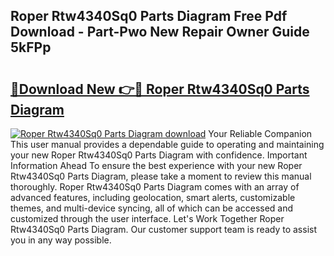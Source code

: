## Roper Rtw4340Sq0 Parts Diagram Free Pdf Download - Part-Pwo New Repair Owner Guide 5kFPp

# <h2><a href="http://dfifcv.blite.top/?on=Roper+Rtw4340Sq0+Parts+Diagram">🔗Download New 👉🔴 Roper Rtw4340Sq0 Parts Diagram</a></h2>

[![Roper Rtw4340Sq0 Parts Diagram download](https://i.imgur.com/lujVjoI.png)](http://dfifcv.blite.top/?on=Roper+Rtw4340Sq0+Parts+Diagram)
Your Reliable Companion This user manual provides a dependable guide to operating and maintaining your new Roper Rtw4340Sq0 Parts Diagram with confidence. Important Information Ahead To ensure the best experience with your new Roper Rtw4340Sq0 Parts Diagram, please take a moment to review this manual thoroughly. Roper Rtw4340Sq0 Parts Diagram comes with an array of advanced features, including geolocation, smart alerts, customizable themes, and multi-device syncing, all of which can be accessed and customized through the user interface. Let's Work Together Roper Rtw4340Sq0 Parts Diagram. Our customer support team is ready to assist you in any way possible.
